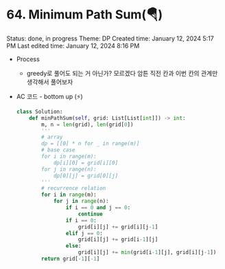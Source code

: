 # 64. Minimum Path Sum(🪂)

Status: done, in progress
Theme: DP
Created time: January 12, 2024 5:17 PM
Last edited time: January 12, 2024 8:16 PM

- Process
    - greedy로 풀어도 되는 거 아닌가? 모르겠다 암튼 직전 칸과 이번 칸의 관계만 생각해서 풀어보자
- AC 코드 - bottom up (⚡️)
    
    ```python
    class Solution:
        def minPathSum(self, grid: List[List[int]]) -> int:
            m, n = len(grid), len(grid[0])
            '''
            # array
            dp = [[0] * n for _ in range(m)]
            # base case
            for i in range(m):
                dp[i][0] = grid[i][0]
            for j in range(n):
                dp[0][j] = grid[0][j]
            '''
            # recurrence relation
            for i in range(m):
                for j in range(n):
                    if i == 0 and j == 0:
                        continue
                    if i == 0:
                        grid[i][j] += grid[i][j-1]
                    elif j == 0:
                        grid[i][j] += grid[i-1][j]
                    else:
                        grid[i][j] += min(grid[i-1][j], grid[i][j-1])
            return grid[-1][-1]
    ```